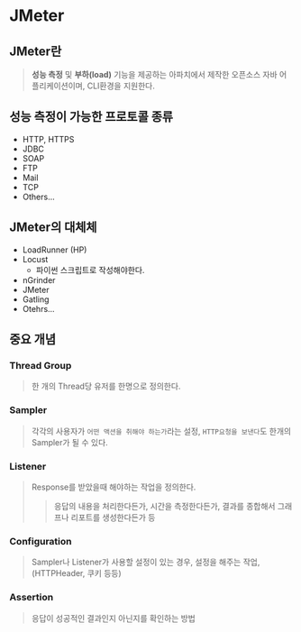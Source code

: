 # JMeter

## JMeter란

> **성능 측정** 및 **부하(load)** 기능을 제공하는 아파치에서 제작한 오픈소스 자바 어플리케이션이며, CLI환경을 지원한다.

## 성능 측정이 가능한 프로토콜 종류

- HTTP, HTTPS
- JDBC
- SOAP
- FTP
- Mail
- TCP
- Others...

## JMeter의 대체체

- LoadRunner (HP)
- Locust
  - 파이썬 스크립트로 작성해야한다.
- nGrinder
- JMeter
- Gatling
- Otehrs...

## 중요 개념

### Thread Group

> 한 개의 Thread당 유저를 한명으로 정의한다.

### Sampler

> 각각의 사용자가 `어떤 액션을 취해야 하는가`라는 설정, `HTTP요청을 보낸다`도 한개의 Sampler가 될 수 있다.

### Listener

> Response를 받았을때 해야하는 작업을 정의한다.
>
> > 응답의 내용을 처리한다든가, 시간을 측정한다든가, 결과를 종합해서 그래프나 리포트를 생성한다든가 등

### Configuration

> Sampler나 Listener가 사용할 설정이 있는 경우, 설정을 해주는 작업, (HTTPHeader, 쿠키 등등)

### Assertion

> 응답이 성공적인 결과인지 아닌지를 확인하는 방법
